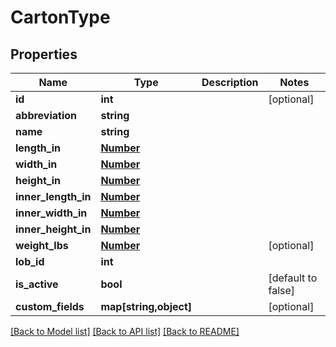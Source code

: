 # CartonType

## Properties
Name | Type | Description | Notes
------------ | ------------- | ------------- | -------------
**id** | **int** |  | [optional] 
**abbreviation** | **string** |  | 
**name** | **string** |  | 
**length_in** | [**Number**](Number.md) |  | 
**width_in** | [**Number**](Number.md) |  | 
**height_in** | [**Number**](Number.md) |  | 
**inner_length_in** | [**Number**](Number.md) |  | 
**inner_width_in** | [**Number**](Number.md) |  | 
**inner_height_in** | [**Number**](Number.md) |  | 
**weight_lbs** | [**Number**](Number.md) |  | [optional] 
**lob_id** | **int** |  | 
**is_active** | **bool** |  | [default to false]
**custom_fields** | **map[string,object]** |  | [optional] 

[[Back to Model list]](../README.md#documentation-for-models) [[Back to API list]](../README.md#documentation-for-api-endpoints) [[Back to README]](../README.md)


